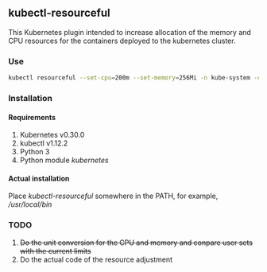 ## kubectl-resourceful

This Kubernetes plugin intended to increase allocation of the memory and CPU
resources  for the containers deployed to the kubernetes cluster.

### Use
```bash
kubectl resourceful --set-cpu=200m --set-memory=256Mi -n kube-system -c coredns
```
### Installation
#### Requirements

1. Kubernetes v0.30.0
2. kubectl v1.12.2
3. Python 3
4. Python module _kubernetes_

#### Actual installation

Place _kubectl-resourceful_ somewhere in the PATH, for example, _/usr/local/bin_

### TODO

1. ~~Do the unit conversion for the CPU and memory and conpare user sets with
the current limits~~
2. Do the actual code of the resource adjustment
